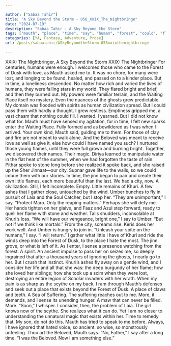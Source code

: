 ```yaml
---

author: ["Sabaa Tahir"]
title: "A Sky Beyond the Storm - 058_XXIX_The_Nightbringe"
date: "2024-07-19"
description: "Sabaa Tahir - A Sky Beyond the Storm"
tags: ["mauth", "place", "time", "say", "human", "forest", "could", "flame", "khuri", "dusk", "life", "bright", "beloved", "city", "little", "wind", "umber", "xxix", "nightbringer", "beyond", "love", "lost", "waiting", "ghost", "grew"]
categories: [YA, Fantasy, Adventure, Prose]
url: /posts/sabaatahir/ASkyBeyondtheStorm-058xxixthenightbringe

---
```



XXIX: The Nightbringer, A Sky Beyond the Storm
XXIX: The Nightbringer
For centuries, humans were enough. I welcomed those who came to the Forest of Dusk with love, as Mauth asked me to. It was no chore, for many were lost, and longing to be found, healed, and passed on to a kinder place.
But in time, a loneliness descended. No matter how rich and varied the lives of humans, they were falling stars in my world. They flared bright and brief, and then they burned out.
My powers were familiar terrain, and the Waiting Place itself no mystery. Even the nuances of the ghosts grew predictable. My domain was flooded with spirits as human civilization spread. But I could pass them with hardly a thought.
I grew restless. Emptiness gripped me, a vast chasm that nothing could fill. I wanted. I yearned. But I did not know what for.
Mauth must have sensed my agitation, for in time, I felt new sparks enter the Waiting Place. Fully formed and as bewildered as I was when I arrived.
Your own kind, Mauth said, guiding me to them. For those of clay and fire are not meant to walk alone. And the Beloved was meant to receive love as well as give it, else how could I have named you such?
I nurtured those young flames, until they were full grown and burning bright. Together, we discovered their names. Their magic. Diriya learned to manipulate water in the flat heat of the summer, when we had forgotten the taste of rain. Pithar spoke to stone long before she realized it spoke back, and she raised up the Sher Jinnaat—our city. Supnar gave life to the walls, so we could imbue them with our stories. In time, the jinn began to pair and create their own little flames, each more beautiful than the last. We had a city, now. A civilization.
Still, I felt incomplete. Empty.
Little remains of Khuri. A few ashes that I gather close, untouched by the wind. Umber bunches to fly in pursuit of Laia and the Soul Catcher, but I stop her.
“They are unimportant,” I say. “Protect Maro. Only the reaping matters.”
Perhaps she will defy me. Her hands tighten on her glaive, and Faaz and Azul step forward, ready to quell her flame with stone and weather. Talis shudders, inconsolable at Khuri’s loss.
“We will have our vengeance, bright one,” I say to Umber. “But not if we think like mortals.”
From the city, screams rise. Keris does her work well. And Umber is hungry to join in.
“Unleash your spite on the humans,” I say. “I will return.”
I gather what little I have of Khuri and ride the winds deep into the Forest of Dusk, to the place I hate the most. The jinn grove, or what is left of it.
As I enter, I sense a presence watching from the forest. A spirit. An ancient impulse to pass her on seizes me, so deeply ingrained that after a thousand years of ignoring the ghosts, I nearly go to her. But I crush that instinct.
Khuri’s ashes fly away on a gentle wind, and I consider her life and all that she was: the deep burgundy of her flame; how she loved her siblings; how she took up a scim when they were lost, destroying an entire legion of Scholar invaders with her wrath.
When my pain is as sharp as the scythe on my back, I ram through Mauth’s defenses and seek out a place that exists beyond the Forest of Dusk. A place of claws and teeth. A Sea of Suffering.
The suffering reaches out to me. More, it demands, and I sense its unending hunger. A maw that can never be filled. More.
“Soon,” I whisper.
I consider, then, the problem of Laia. The girl knows now of the scythe. She realizes what it can do.
Yet I am no closer to understanding the unnatural magic that exists within her. Time to remedy that.
My son, do not do this.
Mauth has tried to speak to me before. Always, I have ignored that hated voice, so ancient, so wise, so monstrously unfeeling.
Thou art the Beloved, Mauth says.
“No, Father,” I say after a long time. “I was the Beloved. Now I am something else.”
